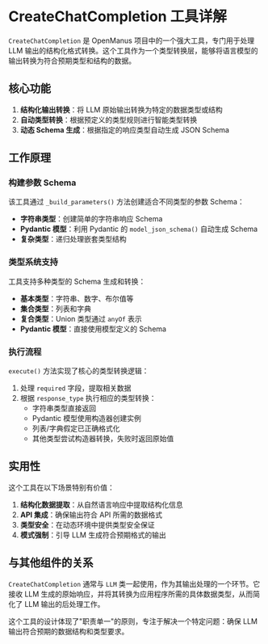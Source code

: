 # CreateChatCompletion 工具详解

`CreateChatCompletion` 是 OpenManus 项目中的一个强大工具，专门用于处理 LLM 输出的结构化格式转换。这个工具作为一个类型转换层，能够将语言模型的输出转换为符合预期类型和结构的数据。

## 核心功能

1. **结构化输出转换**：将 LLM 原始输出转换为特定的数据类型或结构
2. **自动类型转换**：根据预定义的类型规则进行智能类型转换
3. **动态 Schema 生成**：根据指定的响应类型自动生成 JSON Schema

## 工作原理

### 构建参数 Schema

该工具通过 `_build_parameters()` 方法创建适合不同类型的参数 Schema：

- **字符串类型**：创建简单的字符串响应 Schema
- **Pydantic 模型**：利用 Pydantic 的 `model_json_schema()` 自动生成 Schema
- **复杂类型**：递归处理嵌套类型结构

### 类型系统支持

工具支持多种类型的 Schema 生成和转换：

- **基本类型**：字符串、数字、布尔值等
- **集合类型**：列表和字典
- **复合类型**：Union 类型通过 `anyOf` 表示
- **Pydantic 模型**：直接使用模型定义的 Schema

### 执行流程

`execute()` 方法实现了核心的类型转换逻辑：

1. 处理 `required` 字段，提取相关数据
2. 根据 `response_type` 执行相应的类型转换：
   - 字符串类型直接返回
   - Pydantic 模型使用构造器创建实例
   - 列表/字典假定已正确格式化
   - 其他类型尝试构造器转换，失败时返回原始值

## 实用性

这个工具在以下场景特别有价值：

1. **结构化数据提取**：从自然语言响应中提取结构化信息
2. **API 集成**：确保输出符合 API 所需的数据格式
3. **类型安全**：在动态环境中提供类型安全保证
4. **模式强制**：引导 LLM 生成符合预期格式的输出

## 与其他组件的关系

`CreateChatCompletion` 通常与 `LLM` 类一起使用，作为其输出处理的一个环节。它接收 LLM 生成的原始响应，并将其转换为应用程序所需的具体数据类型，从而简化了 LLM 输出的后处理工作。

这个工具的设计体现了"职责单一"的原则，专注于解决一个特定问题：确保 LLM 输出符合预期的数据结构和类型要求。
